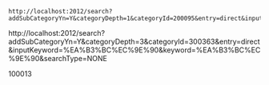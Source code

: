 


	http://localhost:2012/search?addSubCategoryYn=Y&categoryDepth=1&categoryId=200095&entry=direct&inputKeyword=%EA%B3%BC%EC%9E%90&keyword=%EA%B3%BC%EC%9E%90&searchType=NONE


http://localhost:2012/search?addSubCategoryYn=Y&categoryDepth=3&categoryId=300363&entry=direct&inputKeyword=%EA%B3%BC%EC%9E%90&keyword=%EA%B3%BC%EC%9E%90&searchType=NONE

100013